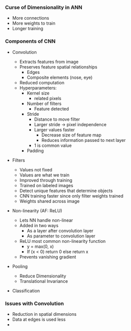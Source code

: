 ### Curse of Dimensionality in ANN
- More connections
- More weights to train
- Longer training

### Components of CNN
- Convolution
    - Extracts features from image
    - Preserves feature spatial relationships
        - Edges
        - Composite elements (nose, eye)
    - Reduced computation
    - Hyperparameters:
        - Kernel size
            - related pixels
        - Number of filters
            - Feature detected
        - Stride
            - Distance to move filter
            - Larger stride -> pixel independence
            - Larger values faster
                - Decrease size of feature map
                - Reduces information passed to next layer
            - 1 is common value
        - Padding
- Filters
    - Values not fixed
    - Values are what we train
    - Improved through training
    - Trained on labeled images
    - Detect unique features that determine objects
    - CNN training faster since only filter weights trained
    - Weights shared across image
- Non-linearity (AF: ReLU)
    - Lets NN handle non-linear
    - Added in two ways
        - As a layer after convolution layer
        - As parameter to convolution layer
    - ReLU most common non-linearity function
        - y = max(0, x)
        - If (x < 0) return 0 else return x
    - Prevents vanishing gradient
- Pooling
    - Reduce Dimensionality
    - Translational Invariance
    
- Classification    

### Issues with Convolution
- Reduction in spatial dimensions
- Data at edges is used less
- 